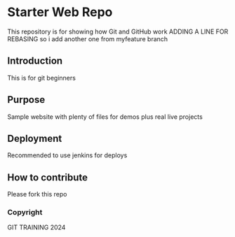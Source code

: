 # Starter Web Repo

This repository is for showing how Git and GitHub work
ADDING A LINE FOR REBASING
so i add another one from myfeature branch
## Introduction
This is for git beginners

## Purpose

Sample website with plenty of files for demos plus real live projects

## Deployment
Recommended to use jenkins for deploys

## How to contribute
Please fork this repo


### Copyright
GIT TRAINING 2024
